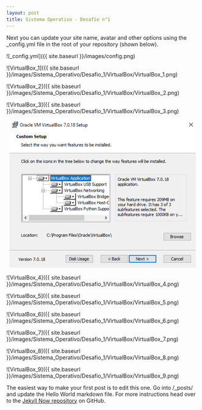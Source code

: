 ```yaml
---
layout: post
title: Sistema Operativo - Desafío n°1
---
```


Next you can update your site name, avatar and other options using the _config.yml file in the root of your repository (shown below).

![_config.yml]({{ site.baseurl }}/images/config.png)

![VirtualBox_1]({{ site.baseurl }}/images/Sistema_Operativo/Desafio_1/VirtualBox/VirtualBox_1.png)

![VirtualBox_2]({{ site.baseurl }}/images/Sistema_Operativo/Desafio_1/VirtualBox/VirtualBox_2.png)

![VirtualBox_3]({{ site.baseurl }}/images/Sistema_Operativo/Desafio_1/VirtualBox/VirtualBox_3.png)


<div style="text-align: center;">
  <img src="https://github.com/angulo-hc/angulo-hc.github.io/blob/master/images/Sistema_Operativo/Desafio_1/VirtualBox/VirtualBox_3.png" alt="Descripción de la imagen">
</div>

![VirtualBox_4]({{ site.baseurl }}/images/Sistema_Operativo/Desafio_1/VirtualBox/VirtualBox_4.png)

![VirtualBox_5]({{ site.baseurl }}/images/Sistema_Operativo/Desafio_1/VirtualBox/VirtualBox_5.png)

![VirtualBox_6]({{ site.baseurl }}/images/Sistema_Operativo/Desafio_1/VirtualBox/VirtualBox_6.png)

![VirtualBox_7]({{ site.baseurl }}/images/Sistema_Operativo/Desafio_1/VirtualBox/VirtualBox_7.png)

![VirtualBox_8]({{ site.baseurl }}/images/Sistema_Operativo/Desafio_1/VirtualBox/VirtualBox_8.png)

![VirtualBox_9]({{ site.baseurl }}/images/Sistema_Operativo/Desafio_1/VirtualBox/VirtualBox_9.png)

The easiest way to make your first post is to edit this one. Go into /_posts/ and update the Hello World markdown file. For more instructions head over to the [Jekyll Now repository](https://github.com/barryclark/jekyll-now) on GitHub.
